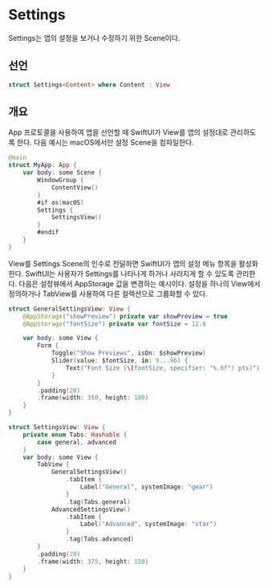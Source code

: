 # Settings

Settings는 앱의 설정을 보거나 수정하기 위한 Scene이다.  

## 선언

```swift
struct Settings<Content> where Content : View
```

## 개요

App 프로토콜을 사용하여 앱을 선언할 때 SwiftUI가 View를 앱의 설정대로 관리하도록 한다. 다음 예시는 macOS에서만 설정 Scene을 컴파일한다.  

```swift
@main
struct MyApp: App {
    var body: some Scene {
        WindowGroup {
            ContentView()
        }
        #if os(macOS)
        Settings {
            SettingsView()
        }
        #endif
    }
}
```

View를 Settings Scene의 인수로 전달하면 SwiftUI가 앱의 설정 메뉴 항목을 활성화한다. SwiftUI는 사용자가 Settings를 나타나게 하거나 사라지게 할 수 있도록 관리한다. 다음은 설정뷰에서 AppStorage 값을 변경하는 예시이다. 설정을 하나의 View에서 정의하거나 TabView를 사용하여 다른 컬렉션으로 그룹화할 수 있다.  

```swift
struct GeneralSettingsView: View {
    @AppStorage("showPreview") private var showPreview = true
    @AppStorage("fontSize") private var fontSize = 12.0

    var body: some View {
        Form {
            Toggle("Show Previews", isOn: $showPreview)
            Slider(value: $fontSize, in: 9...96) {
                Text("Font Size (\(fontSize, specifier: "%.0f") pts)")
            }
        }
        .padding(20)
        .frame(width: 350, height: 100)
    }
}
```

```swift
struct SettingsView: View {
    private enum Tabs: Hashable {
        case general, advanced
    }
    var body: some View {
        TabView {
            GeneralSettingsView()
                .tabItem {
                    Label("General", systemImage: "gear")
                }
                .tag(Tabs.general)
            AdvancedSettingsView()
                .tabItem {
                    Label("Advanced", systemImage: "star")
                }
                .tag(Tabs.advanced)
        }
        .padding(20)
        .frame(width: 375, height: 150)
    }
}
```

